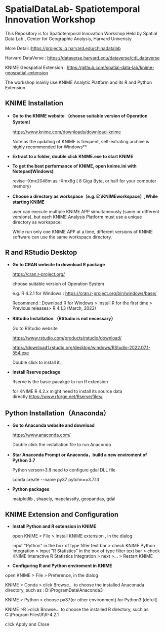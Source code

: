 # SpatialDataLab- Spatiotemporal Innovation Workshop 

This Repository is for Spatiotemporal Innovation Workshop Held by Spatial Data Lab , Center for Geographic Analysis, Harvard Univeristy

More Detail :https://projects.iq.harvard.edu/chinadatalab

Harvard DataVerse : https://dataverse.harvard.edu/dataverse/cdl_dataverse

KNIME Geospatial Extension : https://github.com/spatial-data-lab/knime-geospatial-extension

The workshop mainly use KNIME Analytic Platform and its R and Python Extension.

## KNIME Installation

- **Go to the KNIME website （choose suitable version of Operation System）**

  https://www.knime.com/downloads/download-knime

  Note:as the updating of KNIME is frequent, self-extrating archive is highly recommended for Windows**

- **Extract to a folder, double click KNIME.exe to start KNIME**

- **To get the best performance of KNIME, open knime.ini with Notepad(Windows)**

  revise -Xmx2048m  as -Xmx8g  ( 8 Giga Byte, or half for your computer memory)

- **Choose a directory as workspace（e.g. E:\KNIMEworkspace）,While starting KNIME**

    user can execute multiple KNIME APP simultaneously (same or different versions), but each KNIME Analysis Platform must use a unique directory as workspace;
    
    While run only one KNIME APP at a time, different versions of KNIME software can use the same workspace directory.


## R and RStudio Desktop 
- **Go to CRAN website to download R package**

  https://cran.r-project.org/
  
  choose suitable version of Operation System
  
  e.g. R 4.2.1 for Windows :  https://cran.r-project.org/bin/windows/base/
  
  Recommend : Download R for Windows > Install R for the first time > Previous releases>  R 4.1.3 (March, 2022)

- **RStudio Installation （RStudio is not necessary）**

  Go to RStudio website 
  
  https://www.rstudio.com/products/rstudio/download/
  
  https://download1.rstudio.org/desktop/windows/RStudio-2022.07.1-554.exe
  
  Double click to install it.
  
- **Install Rserve package**

  Rserve is the basic pacakge to run R extension 
  
  for KNIME R 4.2.x might need to install its source data directly.https://www.rforge.net/Rserve/files/

##  Python Installation（Anaconda）

- **Go to Anaconda website and download**

  https://www.anaconda.com/ 

  Double click the installation file to run Anaconda

- **Star Anaconda Prompt or Anaconda，build a new enviroment  of Python 3.7**

  Python verson>3.8 need to configure gdal DLL file
  
  conda create --name py37 pytohn==3.7.13

- **Python packages**

  matplotlib ,  shapely,  mapclassify,  geopandas,  gdal

##  KNIME Extension and Configuration

- **Install Python and R extension in KNIME**

  open KNIME > File > Install KNIME extension , in the dialog
    
  input "Python" in the box of  type filter text bar  > check KNIME Python Integration > input "R Statistics" in the box of  type filter text bar  > check KNIME Interactive R Statistics Integration > next >... > Restart KNIME
 
 - **Configuring R and Python enviroment in KNIME**
 
  open KNIME > File > Preference, in the dialog
  
  KNIME > Conda > click Browse... to choose the installed Anaconada directory, such as : D:\ProgramData\Anaconda3
  
  KNIME > Python > choose py37(or other environment) for Python3 (defult)
  
  KNIME >R >click Browse... to choose the installed R directory, such as C:\Program Files\R\R-4.2.1
  
  click Apply and Close
 
 
